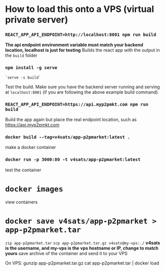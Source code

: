 # How to load this onto a VPS (virtual private server)

### `REACT_APP_API_ENDPOINT=http://localhost:8001 npm run build`
**The api endpoint environment variable must match your backend location, localhost is just for testing**
Builds the react app with the output in the `build` folder

### `npm install -g serve`
    `serve -s build`
Test the build. Make sure you have the backend server running and serving at `localhost:8001` (if you are following the above example build command).


### `REACT_APP_API_ENDPOINT=https://api.myp2pmkt.com npm run build`
Build the app again but place the real endpoint location, such as https://api.myp2pmkt.com

### `docker build --tag=v4sats/app-p2pmarket:latest .`
make a docker container

### `docker run -p 3000:80 -t v4sats/app-p2pmarket:latest`
test the container

# `docker images`
view containers

# `docker save v4sats/app-p2pmarket > app-p2pmarket.tar`
  `zip app-p2pmarket.tar`
  `scp app-p2pmarket.tar.gz v4sats@my-vps:./`
**v4sats is the username, and my-vps is the vps hostname or IP, change to match yours**
save archive of the container and send it to your VPS

On VPS:
gunzip app-p2pmarket.tar.gz
cat app-p2pmarket.tar | docker load
